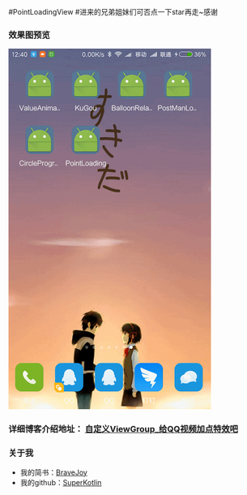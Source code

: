 #PointLoadingView
#进来的兄弟姐妹们可否点一下star再走~感谢
### 效果图预览
![](/art/PointLoading.gif)
### 详细博客介绍地址： [自定义ViewGroup_给QQ视频加点特效吧](http://www.jianshu.com/p/619cc65d66a5)
### 关于我
 - 我的简书：[BraveJoy](http://www.jianshu.com/users/c96d2a9d160f/timeline)
 - 我的github：[SuperKotlin](https://github.com/SuperKotlin)